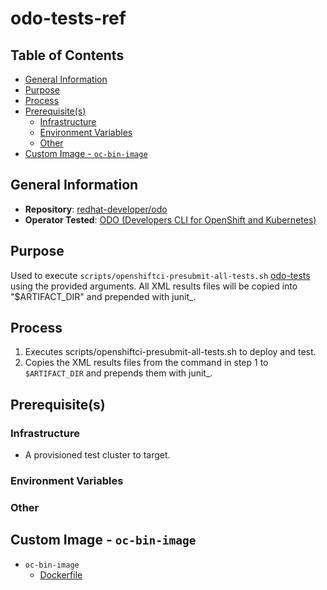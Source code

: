 # odo-tests-ref<!-- omit from toc -->

## Table of Contents<!-- omit from toc -->
- [General Information](#general-information)
- [Purpose](#purpose)
- [Process](#process)
- [Prerequisite(s)](#prerequisites)
  - [Infrastructure](#infrastructure)
  - [Environment Variables](#environment-variables)
  - [Other](#other)
- [Custom Image - `oc-bin-image`](#custom-image---oc-bin-image)

## General Information

- **Repository**: [redhat-developer/odo](https://github.com/redhat-developer/odo)
- **Operator Tested**: [ODO (Developers CLI for OpenShift and Kubernetes)](https://developers.redhat.com/products/odo/overview)

## Purpose

Used to execute `scripts/openshiftci-presubmit-all-tests.sh` [odo-tests](https://github.com/redhat-developer/odo) using the provided arguments. All XML results files will be copied into "$ARTIFACT_DIR" and prepended with junit_.

## Process

1. Executes scripts/openshiftci-presubmit-all-tests.sh to deploy and test. 
2. Copies the XML results files from the command in step 1 to `$ARTIFACT_DIR` and prepends them with junit_.

## Prerequisite(s)

### Infrastructure

- A provisioned test cluster to target.

### Environment Variables


### Other


## Custom Image - `oc-bin-image`

- `oc-bin-image`
  - [Dockerfile](https://github.com/redhat-developer/odo/blob/main/openshift-ci/build-root/Dockerfile)
